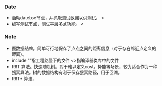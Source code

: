 ### Date
- 启动datebse节点，并抓取测试数据以供测试。 <
- 编写测试节点，测试平层多点功能。 <
### Note
- 图数据结构。简单可行地保存了点点之间的距离信息（对于存在邻近点定义的距离）。
- include ""指工程路径下的文件 <>指编译器类库中的文件
- RRT 算法。快速随机树。对于难以定义cost，势能等场景，较为适合作为一种搜索算法。树的数据结构有利于保存搜索路径，用于回溯。
- RRT* 算法，